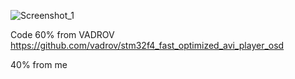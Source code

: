 ![Screenshot_1](https://github.com/user-attachments/assets/7d7b8990-d150-41e9-9717-de28bafb850f)

Code 60% from VADROV https://github.com/vadrov/stm32f4_fast_optimized_avi_player_osd

40% from me
